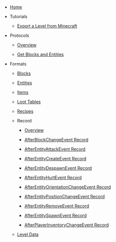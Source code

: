 - [Home](README.md)

- Tutorials

  - [Export a Level from Minecraft](tutorials/export_a_level_from_minecraft.md)

- Protocols

  - [Overview](protocols/README.md)

  - [Get Blocks and Entities](protocols/get_blocks_and_entities.md)

- Formats

  - [Blocks](formats/blocks.md)

  - [Entities](formats/entities.md)

  - [Items](formats/items.md)

  - [Loot Tables](formats/loot_tables.md)

  - [Recipes](formats/recipes.md)

  - Record

    - [Overview](formats/record/README.md)

    - [AfterBlockChangeEvent Record](formats/record/after_block_change.md)

    - [AfterEntityAttackEvent Record](formats/record/after_entity_attack.md)

    - [AfterEntityCreateEvent Record](formats/record/after_entity_create.md)

    - [AfterEntityDespawnEvent Record](formats/record/after_entity_despawn.md)

    - [AfterEntityHurtEvent Record](formats/record/after_entity_hurt.md)

    - [AfterEntityOrientationChangeEvent Record](formats/record/after_entity_orientation_change.md)

    - [AfterEntityPositionChangeEvent Record](formats/record/after_entity_position_change.md)

    - [AfterEntityRemoveEvent Record](formats/record/after_entity_remove.md)

    - [AfterEntitySpawnEvent Record](formats/record/after_entity_spawn.md)

    - [AfterPlayerInventoryChangeEvent Record](formats/record/after_player_inventory_change.md)

  - [Level Data](formats/level_data.md)
